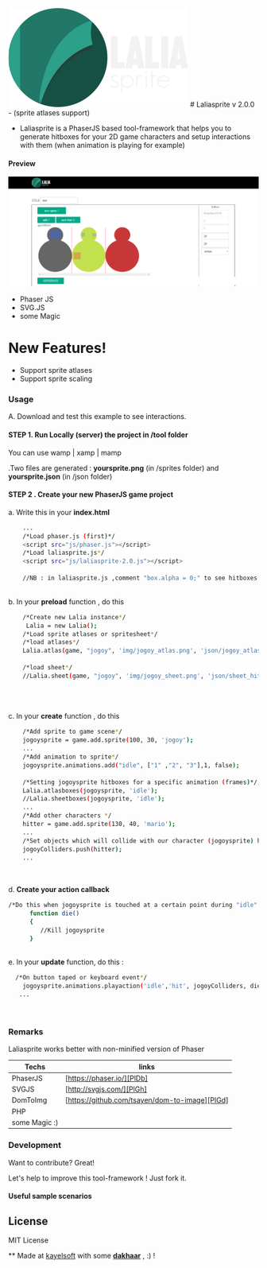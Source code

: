 <img src="img/logo.png" >
# Laliasprite v 2.0.0 
- (sprite atlases support)
 
* Laliasprite is a PhaserJS based tool-framework that helps you to generate hitboxes for your 2D game characters and setup interactions with them (when animation is playing for example)

<h4>Preview</h4>

<img src="img/preview.png" >

  - Phaser JS
  - SVG.JS
  - some Magic

# New Features!

  - Support sprite atlases
  - Support sprite scaling

### Usage
 A. Download and test this example to see interactions.
 
 #### STEP 1. Run Locally (server) the project in **/tool** folder
  You can use wamp | xamp | mamp
  
  .Two files are generated : **yoursprite.png** (in /sprites folder) and **yoursprite.json** (in /json folder)
  
 #### STEP 2 . Create your new PhaserJS game project
 a. Write this in your **index.html**
 
```sh
    ...
    /*Load phaser.js (first)*/
    <script src="js/phaser.js"></script>
    /*Load laliasprite.js*/
    <script src="js/laliasprite-2.0.js"></script>
    
    //NB : in laliasprite.js ,comment "box.alpha = 0;" to see hitboxes
 
```
 b. In your **preload** function , do this
    
    
```sh
    /*Create new Lalia instance*/
     Lalia = new Lalia();
    /*Load sprite atlases or spritesheet*/
    /*load atlases*/
    Lalia.atlas(game, "jogoy", 'img/jogoy_atlas.png', 'json/jogoy_atlas.json',               'json/jogoy_atlas_hitboxes.json' );
   
    /*load sheet*/
    //Lalia.sheet(game, "jogoy", 'img/jogoy_sheet.png', 'json/sheet_hitboxes.json', 180, 240);
    
   
 
```

 c. In your **create** function , do this

```sh
    /*Add sprite to game scene*/
    jogoysprite = game.add.sprite(100, 30, 'jogoy');
    ...
    /*Add animation to sprite*/
    jogoysprite.animations.add("idle", ["1" ,"2", "3"],1, false);
        
    /*Setting jogoysprite hitboxes for a specific animation (frames)*/;
    Lalia.atlasboxes(jogoysprite, 'idle');
    //Lalia.sheetboxes(jogoysprite, 'idle');
    ...
    /*Add other characters */
    hitter = game.add.sprite(130, 40, 'mario');
    ...
    /*Set objects which will collide with our character (jogoysprite) hitboxes */
    jogoyColliders.push(hitter);
    ...
     
  
```



 d. **Create your action callback**

```sh
/*Do this when jogoysprite is touched at a certain point during "idle" animation*/
      function die()
      {
         //Kill jogoysprite
      }
    
```

 e. In your **update** function, do this :

```sh
  /*On button taped or keyboard event*/
    jogoysprite.animations.playaction('idle','hit', jogoyColliders, die);
   ...
  
    
```




### Remarks

Laliasprite works better with non-minified version of Phaser

| Techs | links |
| ------ | ------ |
| PhaserJS | [https://phaser.io/][PlDb] |
| SVGJS | [http://svgjs.com/][PlGh] |
| DomToImg | [https://github.com/tsayen/dom-to-image][PlGd] |
| PHP |  |
| some Magic :) | |


### Development

Want to contribute? Great!

Let's help to improve this tool-framework ! Just fork it.

#### Useful sample scenarios


### 


License
----

MIT License


** Made at [kayelsoft](www.kayelsoft.com) with some [**dakhaar**](https://en.wikipedia.org/wiki/Tamarind) , :) !
